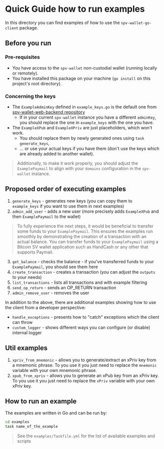 # Quick Guide how to run examples

In this directory you can find examples of how to use the `spv-wallet-go-client` package.

## Before you run

### Pre-requisites

-   You have access to the `spv-wallet` non-custodial wallet (running locally or remotely).
-   You have installed this package on your machine (`go install` on this project's root directory).

### Concerning the keys

-   The `ExampleAdminKey` defined in `example_keys.go` is the default one from [spv-wallet-web-backend repository](https://github.com/bitcoin-sv/spv-wallet-web-backend/blob/main/config/viper.go#L56)
    -   If in your current `spv-wallet` instance you have a different `adminKey`, you should replace the one in `example_keys` with the one you have.
-   The `ExampleXPub` and `ExampleXPriv` are just placeholders, which won't work.
    -   You should replace them by newly generated ones using `task generate_keys`,
    -   ... or use your actual keys if you have them (don't use the keys which are already added to another wallet).

> Additionally, to make it work properly, you should adjust the `ExamplePaymail` to align with your `domains` configuration in the `spv-wallet` instance.

## Proposed order of executing examples

1. `generate_keys` - generates new keys (you can copy them to `example_keys` if you want to use them in next examples)
2. `admin_add_user` - adds a new user (more precisely adds `ExampleXPub` and then `ExamplePaymail` to the wallet)

> To fully experience the next steps, it would be beneficial to transfer some funds to your `ExamplePaymail`. This ensures the examples run smoothly by demonstrating the creation of a transaction with an actual balance. You can transfer funds to your `ExamplePaymail` using a Bitcoin SV wallet application such as HandCash or any other that supports Paymail.

3. `get_balance` - checks the balance - if you've transferred funds to your `ExamplePaymail`, you should see them here
4. `create_transaction` - creates a transaction (you can adjust the `outputs` to your needs)
5. `list_transactions` - lists all transactions and with example filtering
6. `send_op_return` - sends an OP_RETURN transaction
7. `admin_remove_user` - removes the user

In addition to the above, there are additional examples showing how to use the client from a developer perspective:

-   `handle_exceptions` - presents how to "catch" exceptions which the client can throw
-   `custom_logger` - shows different ways you can configure (or disable) internal logger

## Util examples

1. `xpriv_from_mnemonic` - allows you to generate/extract an xPriv key from a mnemonic phrase. To you use it you just need to replace the `mnemonic` variable with your own mnemonic phrase.
2. `xpub_from_xpriv` - allows you to generate an xPub key from an xPriv key. To you use it you just need to replace the `xPriv` variable with your own xPriv key.

## How to run an example

The examples are written in Go and can be run by:

```bash
cd examples
task name_of_the_example
```

> See the `examples/Taskfile.yml` for the list of available examples and scripts
